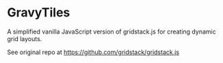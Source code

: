 # GravyTiles

A simplified vanilla JavaScript version of gridstack.js for creating dynamic grid layouts.

See original repo at https://github.com/gridstack/gridstack.js